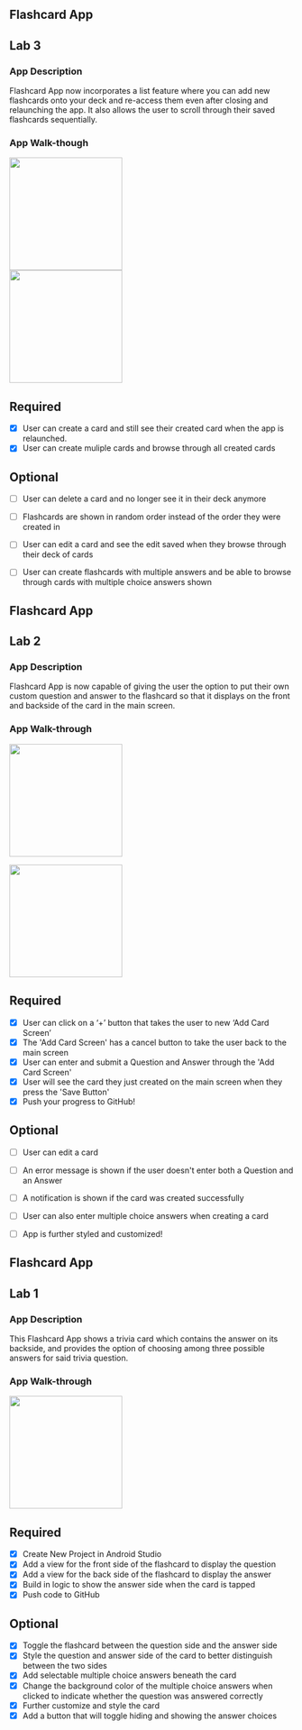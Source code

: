## Flashcard App

## Lab 3

### App Description
Flashcard App now incorporates a list feature where you can add new flashcards onto your deck and re-access them even after closing and relaunching the app. It also allows the user to scroll through their saved flashcards sequentially. 

### App Walk-though

<img src="http://g.recordit.co/7GQaMNbtuR.gif" width=200><br>
<img src="http://g.recordit.co/4F2r0329X4.gif" width=200><br>

## Required
- [x] User can create a card and still see their created card when the app is relaunched.
- [x] User can create muliple cards and browse through all created cards

## Optional
- [ ] User can delete a card and no longer see it in their deck anymore
- [ ] Flashcards are shown in random order instead of the order they were created in
- [ ] User can edit a card and see the edit saved when they browse through their deck of cards
- [ ] User can create flashcards with multiple answers and be able to browse through cards with multiple choice answers shown



## Flashcard App

## Lab 2

### App Description
Flashcard App is now capable of giving the user the option to put their own custom question and answer to the flashcard so that it displays on the front and backside of the card in the main screen.

### App Walk-through

<img src="http://g.recordit.co/INukit1siV.gif" width=200><br>

<img src="http://g.recordit.co/zW3qsG3wYW.gif" width=200><br>

## Required
- [x] User can click on a ‘+’ button that takes the user to new ‘Add Card Screen’
- [x] The 'Add Card Screen' has a cancel button to take the user back to the main screen
- [x] User can enter and submit a Question and Answer through the 'Add Card Screen'
- [x] User will see the card they just created on the main screen when they press the 'Save Button'
- [x] Push your progress to GitHub!

## Optional
- [ ] User can edit a card
- [ ] An error message is shown if the user doesn't enter both a Question and an Answer
- [ ] A notification is shown if the card was created successfully
- [ ] User can also enter multiple choice answers when creating a card
- [ ] App is further styled and customized!



## Flashcard App 

## Lab 1

### App Description
This Flashcard App shows a trivia card which contains the answer on its backside, and provides the option of choosing among three possible answers for said trivia question. 

### App Walk-through
<img src="http://g.recordit.co/fn8yQ5ju1Y.gif" width=200><br>

## Required
- [x] Create New Project in Android Studio
- [x] Add a view for the front side of the flashcard to display the question
- [x] Add a view for the back side of the flashcard to display the answer
- [x] Build in logic to show the answer side when the card is tapped
- [x] Push code to GitHub
## Optional
- [x] Toggle the flashcard between the question side and the answer side
- [x] Style the question and answer side of the card to better distinguish between the two sides
- [x] Add selectable multiple choice answers beneath the card
- [x] Change the background color of the multiple choice answers when clicked to indicate whether the question was answered correctly
- [x] Further customize and style the card
- [x] Add a button that will toggle hiding and showing the answer choices
